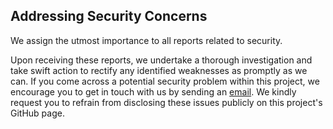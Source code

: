 ## Addressing Security Concerns

We assign the utmost importance to all reports related to security.

Upon receiving these reports, we undertake a thorough investigation and take swift action to rectify any identified weaknesses as promptly as we can. If you come across a potential security problem within this project, we encourage you to get in touch with us by sending an [email](mailto:security@teleos.io). We kindly request you to refrain from disclosing these issues publicly on this project's GitHub page.

